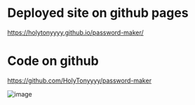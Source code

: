 # Deployed site on github pages

https://holytonyyyy.github.io/password-maker/

# Code on github

https://github.com/HolyTonyyyy/password-maker

![image](https://github.com/HolyTonyyyy/password-maker/assets/129125608/d5695d6c-382e-47ea-975c-e3cd18050a47)
